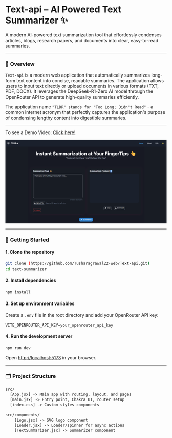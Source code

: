 # Text-api – AI Powered Text Summarizer ✨

A modern AI-powered text summarization tool that effortlessly condenses articles, blogs, research papers, and documents into clear, easy-to-read summaries.

---
### 📖 **Overview**
`Text-api` is a modern web application that automatically summarizes long-form text content into concise, readable summaries. The application allows users to input text directly or upload documents in various formats (TXT, PDF, DOCX). It leverages the DeepSeek-R1-Zero AI model through the OpenRouter API to generate high-quality summaries efficiently.

The application name `"TLDR" stands for "Too Long; Didn't Read"` - a common internet acronym that perfectly captures the application's purpose of condensing lengthy content into digestible summaries.

---
To see a Demo Video: [Click here!](https://drive.google.com/file/d/14E3znpa1STYyNmBrkbtDQXv5_tWpiBfU/view?usp=drive_link)

![TLDR.ai Homepage](assets/homepage.png) 

---

### 🚀 **Getting Started**

#### 1. **Clone the repository**

```bash
git clone (https://github.com/Tusharagrawal22-web/Text-api.git)
cd text-summarizer
```

#### 2. **Install dependencies**

```bash
npm install
```

#### 3. **Set up environment variables**

Create a `.env` file in the root directory and add your OpenRouter API key:

```
VITE_OPENROUTER_API_KEY=your_openrouter_api_key
```


#### 4. **Run the development server**

```bash
npm run dev
```

Open [http://localhost:5173](http://localhost:5173) in your browser.

---

### 🗂️ **Project Structure**

```
src/
  [App.jsx] -> Main app with routing, layout, and pages
  [main.jsx] -> Entry point, Chakra UI, router setup
  [index.css] -> Custom styles components

src/components/ 
    [Logo.jsx] -> SVG logo component
    [Loader.jsx] -> Loader/spinner for async actions
    [TextSummarizer.jsx] -> Summarizer component
```

